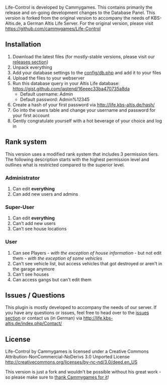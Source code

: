 Life-Control is developed by Cammygames. This contains primarily the release and on-going development changes to the Database Panel. This version is forked from the original version to accompany the needs of KBS-Altis.de, a German Altis Life Server. For the original version, please visit https://github.com/cammygames/Life-Control

## Installation

1. Download the latest files (for mostly-stable versions, please visit our [releases section](https://github.com/jastend/Life-Control/releases/tag/1.0))
2. Unpack everything
3. Add your database settings to the [config/db.php](https://gist.github.com/jastend/6ffa0322cea55b1c9808) and add it to your files
3. Upload the files to your webserver
4. Run this database query in your Altis Life database: https://gist.github.com/jastend/16eeec33ba470735a8da
   * Default username: Admin
   * Default password: Admin%12345
6. Create a hash of your first password via http://life.kbs-altis.de/hash/
7. Go into the users table and change your username and password for your first account
8. Gently congratulate yourself with a hot beverage of your choice and log in

## Rank system

This version uses a modified rank system that includes 3 permission tiers. The following description starts with the highest permission level and outlines what is restricted compared to the superior level.

### Administrator

1. Can edit **everything**
2. Can add new users and admins
 
### Super-User

1. Can edit **everything**
2. Can't add new users
3. Can't see house locations

### User

1. Can see Players *- with the exception of house information -* but not edit them *- with the exception of some vehicles*
2. Can't see vehicle list, but access vehicles that got destroyed or aren't in the garage anymore
3. Can't see houses
4. Can access gangs but can't edit them

## Issues / Questions

This plugin is mostly developed to accompany the needs of our server. If you have any questions or issues, feel free to head over to the [issues section](https://github.com/jastend/Life-Control/issues) or contact us (in German) via http://life.kbs-altis.de/index.php/Contact/

## License

Life-Control by Cammygames is licensed under a Creative Commons Attribution-NonCommercial-NoDerivs 3.0 Unported License
http://creativecommons.org/licenses/by-nc-nd/3.0/deed.en_US

This version is just a fork and wouldn't be possible without his great work - so please make sure to [thank Cammygames for it](http://www.altisliferpg.com/topic/9201-tool-life-control-web-panel-for-altis-life/)!
